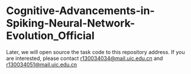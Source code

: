 # Cognitive-Advancements-in-Spiking-Neural-Network-Evolution_Official
Later, we will open source the task code to this repository address. If you are interested, please contact r130034034@mail.uic.edu.cn and r130034051@mail.uic.edu.cn
